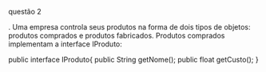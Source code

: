 questão 2

. Uma empresa controla seus produtos na forma de dois tipos de objetos: 
produtos comprados e produtos fabricados. Produtos comprados implementam 
a interface IProduto: 

public interface IProduto{
    public String getNome();
    public float getCusto();
}